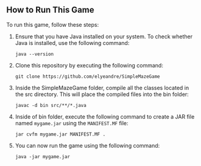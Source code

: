 ## How to Run This Game

To run this game, follow these steps:


1. Ensure that you have Java installed on your system. To check whether Java is installed, use the following command:

    ```
    java --version
    ```
    
2. Clone this repository by executing the following command:

    ```
    git clone https://github.com/elyeandre/SimpleMazeGame 
    ```

3. Inside the SimpleMazeGame folder, compile all the classes located in the src directory. This will place the compiled files into the bin folder:

    ```
    javac -d bin src/**/*.java
    ```

4. Inside of bin folder, execute the following command to create a JAR file named `mygame.jar` using the `MANIFEST.MF` file:

    ```
    jar cvfm mygame.jar MANIFEST.MF .
    ```

5. You can now run the game using the following command:

    ```
    java -jar mygame.jar
    ```


